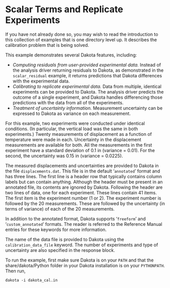 # Scalar Terms and Replicate Experiments

If you have not already done so, you may wish to read the introduction to this collection of examples that is one directory level up. It describes the calibration problem that is being solved.

This example demonstrates several Dakota features, including:
* *Computing residuals from user-provided experimental data.* Instead of the analysis driver returning residuals to Dakota, as demonstrated in the `scalar_residual` example, it returns predictions that Dakota differences with the experimental data.
* *Calibrating to replicate experimental data.* Data from multiple, identical experiments can be provided to Dakota. The analysis driver predicts the outcome of a single experiment, and Dakota handles differencing those predictions with the data from all of the experiments.
* *Treatment of uncertainty information.* Measurement uncertainty can be expressed to Dakota as variance on each measurement.

For this example, two experiments were conducted under identical conditions. (In particular, the vertical load was the same in both experiments.) Twenty measurements of displacement as a function of temperature were made in each. Uncertainty in the displacement measurements are available for both. All the measurements in the first experiment have a standard deviation of 0.1 in (variance = 0.01). For the second, the uncertainty was 0.15 in (variance = 0.0225).

The measured displacements and uncertainties are provided to Dakota in the file `displacements.dat`. This file is in the default ‘`annotated`’ format and has three lines. The first line is a header row that typically contains column labels but can contain anything. Although the header must be present in an annotated file, its contents are ignored by Dakota. Following the header are two lines of data, one for each experiment. These lines contain 41 items. The first item is the experiment number (1 or 2). The experiment number is followed by the 20 measurements. These are followed by the uncertainty (in terms of variance) of each of the 20 measurements.

In addition to the annotated format, Dakota supports ‘`freeform`’ and ‘`custom_annotated`’ formats. The reader is referred to the Reference Manual entries for these keywords for more information.

The name of the data file is provided to Dakota using the `calibration_data_file` keyword. The number of experiments and type of uncertainty are also specified in the response block.

To run the example, first make sure Dakota is on your `PATH` and that the share/dakota/Python folder in your Dakota installation is on your `PYTHONPATH`. Then run,

`dakota -i dakota_cal.in`

